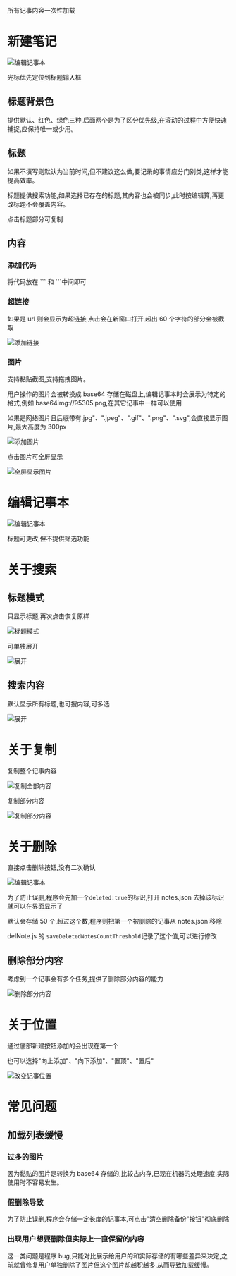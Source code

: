 所有记事内容一次性加载

# 新建笔记

![编辑记事本](./images/addNotes.png)

光标优先定位到标题输入框

## 标题背景色

提供默认、红色、绿色三种,后面两个是为了区分优先级,在滚动的过程中方便快速捕捉,应保持唯一或少用。

## 标题

如果不填写则默认为当前时间,但不建议这么做,要记录的事情应分门别类,这样才能提高效率。

标题提供搜索功能,如果选择已存在的标题,其内容也会被同步,此时按编辑算,再更改标题不会覆盖内容。

点击标题部分可复制

## 内容

### 添加代码

将代码放在 \`\`\` 和 \`\`\`中间即可

### 超链接

如果是 url 则会显示为超链接,点击会在新窗口打开,超出 60 个字符的部分会被截取

![添加链接](./images/addUrl.png)

### 图片

支持黏贴截图,支持拖拽图片。

用户操作的图片会被转换成 base64 存储在磁盘上,编辑记事本时会展示为特定的格式,例如 base64img://95305.png,在其它记事中一样可以使用

如果是网络图片且后缀带有.jpg"、".jpeg"、".gif"、".png"、".svg",会直接显示图片,最大高度为 300px

![添加图片](./images/addImg.png)

点击图片可全屏显示

![全屏显示图片](./images/fullScreen.png)

# 编辑记事本

![编辑记事本](./images/editNotes.png)

标题可更改,但不提供筛选功能

# 关于搜索

## 标题模式

只显示标题,再次点击恢复原样

![标题模式](./images/titleMode.png)

可单独展开

![展开](./images/spread.png)

## 搜索内容

默认显示所有标题,也可搜内容,可多选

![展开](./images/search.png)

# 关于复制

复制整个记事内容

![复制全部内容](./images/copyAllContent.png)

复制部分内容

![复制部分内容](./images/copyBodyContent.png)

# 关于删除

直接点击删除按钮,没有二次确认

![编辑记事本](./images/delButton.png)

为了防止误删,程序会先加一个`deleted:true`的标识,打开 notes.json 去掉该标识就可以在界面显示了

默认会存储 50 个,超过这个数,程序则把第一个被删除的记事从 notes.json 移除

delNote.js 的 `saveDeletedNotesCountThreshold`记录了这个值,可以进行修改

## 删除部分内容

考虑到一个记事会有多个任务,提供了删除部分内容的能力

![删除部分内容](./images/delBodyContent.png)

# 关于位置

通过底部新建按钮添加的会出现在第一个

也可以选择"向上添加"、"向下添加"、"置顶"、"置后"

![改变记事位置](./images/changeNotesPosition.png)

# 常见问题

## 加载列表缓慢

### 过多的图片

因为黏贴的图片是转换为 base64 存储的,比较占内存,已现在机器的处理速度,实际使用时不容易发生。

### 假删除导致

为了防止误删,程序会存储一定长度的记事本,可点击"清空删除备份"按钮"彻底删除

### 出现用户想要删除但实际上一直保留的内容

这一类问题是程序 bug,只能对比展示给用户的和实际存储的有哪些差异来决定,之前就曾修复用户单独删除了图片但这个图片却越积越多,从而导致加载缓慢。
